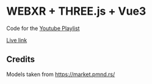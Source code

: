 # WEBXR + THREE.js + Vue3

Code for the [Youtube Playlist](https://www.youtube.com/playlist?list=PLpM_sf_d5YTNWwaKEhEa82xSBScpW0Rk_)

[Live link](https://vue-three-final.vercel.app/xr-cube)

## Credits


Models taken from https://market.pmnd.rs/
